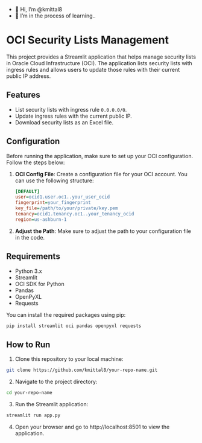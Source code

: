 - 👋 Hi, I’m @kmittal8
- 👀 I’m in the process of learning.. 


<!---
kmittal8/kmittal8 is a ✨ special ✨ repository because its `README.md` (this file) appears on your GitHub profile.
You can click the Preview link to take a look at your changes.
--->

# OCI Security Lists Management

This project provides a Streamlit application that helps manage security lists in Oracle Cloud Infrastructure (OCI). The application lists security lists with ingress rules and allows users to update those rules with their current public IP address.

## Features

- List security lists with ingress rule `0.0.0.0/0`.
- Update ingress rules with the current public IP.
- Download security lists as an Excel file.

## Configuration

Before running the application, make sure to set up your OCI configuration. Follow the steps below:

1. **OCI Config File**: Create a configuration file for your OCI account. You can use the following structure:

    ```ini
    [DEFAULT]
    user=ocid1.user.oc1..your_user_ocid
    fingerprint=your_fingerprint
    key_file=/path/to/your/private/key.pem
    tenancy=ocid1.tenancy.oc1..your_tenancy_ocid
    region=us-ashburn-1
    ```

2. **Adjust the Path**: Make sure to adjust the path to your configuration file in the code.

## Requirements

- Python 3.x
- Streamlit
- OCI SDK for Python
- Pandas
- OpenPyXL
- Requests

You can install the required packages using pip: 

```bash 
pip install streamlit oci pandas openpyxl requests
```
## How to Run

1. Clone this repository to your local machine:
```bash 
git clone https://github.com/kmittal8/your-repo-name.git
```
2. Navigate to the project directory:
  ```bash 
cd your-repo-name
```
3. Run the Streamlit application:
```bash 
streamlit run app.py
```
4. Open your browser and go to http://localhost:8501 to view the application.


